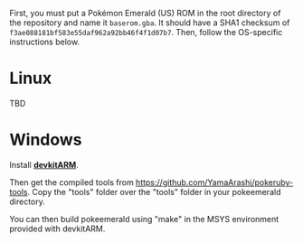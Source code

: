 First, you must put a Pokémon Emerald (US) ROM in the root directory of the repository and name it `baserom.gba`. It should have a SHA1 checksum of `f3ae088181bf583e55daf962a92bb46f4f1d07b7`. Then, follow the OS-specific instructions below.

# Linux

TBD

# Windows

Install [**devkitARM**](http://devkitpro.org/wiki/Getting_Started/devkitARM).

Then get the compiled tools from https://github.com/YamaArashi/pokeruby-tools. Copy the "tools" folder over the "tools" folder in your pokeemerald directory.

You can then build pokeemerald using "make" in the MSYS environment provided with devkitARM.
